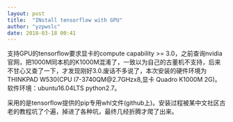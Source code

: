 ```yaml
---
layout: post
title:  "INstall tensorflow with GPU"
author: "yzpwslc"
date: 2018-03-18 00:41
---
```


<p>支持GPU的tensorflow要求显卡的compute capability >= 3.0，之前查询nvidia官网，把1000M同本机的K1000M混淆了，一致以为自己的古董机不支持，后来不甘心又查了一下，才发现刚好3.0.废话不多说了，本次安装的硬件环境为THINKPAD W530(CPU I7-3740QM@2.7GHzx8,显卡 Quadro K1000M 2G)。软件环境：ubuntu16.04LTS python2.7。</p>
<p>采用的是tensorflow提供的pip专用whl文件(github上)。安装过程被某中文社区古老的教程坑了个遍，掉进了各种坑，最终几经折腾才爬了出来。</p>
